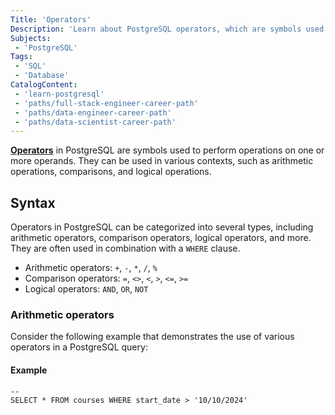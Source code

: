 ```yaml
---
Title: 'Operators'
Description: 'Learn about PostgreSQL operators, which are symbols used to perform operations on one or more operands.'
Subjects:
 - 'PostgreSQL'
Tags:
 - 'SQL'
 - 'Database'
CatalogContent:
 - 'learn-postgresql'
 - 'paths/full-stack-engineer-career-path'
 - 'paths/data-engineer-career-path'
 - 'paths/data-scientist-career-path'
---
```


[**Operators**](https://www.postgresql.org/docs/current/sql-expressions.html#SQL-SYNTAX-OPERATORS) in PostgreSQL are symbols used to perform operations on one or more operands. They can be used in various contexts, such as arithmetic operations, comparisons, and logical operations.

## Syntax

Operators in PostgreSQL can be categorized into several types, including arithmetic operators, comparison operators, logical operators, and more. They are often used in combination with a `WHERE` clause.

- Arithmetic operators: `+`, `-`, `*`, `/`, `%`
- Comparison operators: `=`, `<>`, `<`, `>`, `<=`, `>=`
- Logical operators: `AND`, `OR`, `NOT`

### Arithmetic operators

Consider the following example that demonstrates the use of various operators in a PostgreSQL query:

#### Example

```
-- 
SELECT * FROM courses WHERE start_date > '10/10/2024'
```